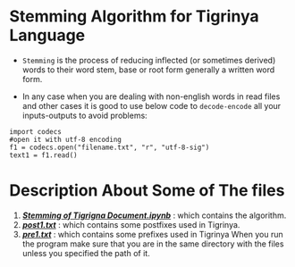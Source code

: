 # Stemming Algorithm for Tigrinya Language
* `Stemming` is the process of reducing inflected (or sometimes derived) words to their word stem, base or root form generally a written word form.


* In any case when you are dealing with non-english words in read files and other cases it is good to use below code to `decode-encode` all your inputs-outputs to avoid problems:
~~~
import codecs
#open it with utf-8 encoding 
f1 = codecs.open("filename.txt", "r", "utf-8-sig")
text1 = f1.read()
~~~

# Description About Some of The files
1. [**_Stemming of  Tigrigna Document.ipynb_**](https://github.com/Luel-Hagos/Stemming-Tigrigna-Document/blob/master/Stemming%20of%20%20Tigrigna%20Document.ipynb) : which contains the algorithm.
2. [**_post1.txt_**](https://github.com/Luel-Hagos/Stemming-Tigrigna-Document/blob/master/postfix.txt) : which contains some postfixes used in Tigrinya.
3. [**_pre1.txt_**](https://github.com/Luel-Hagos/Stemming-Tigrigna-Document/blob/master/prefix.txt) : which contains some prefixes used in Tigrinya
When you run the program make sure that you are in the same directory with the files unless you specified the path of it.
~~~
